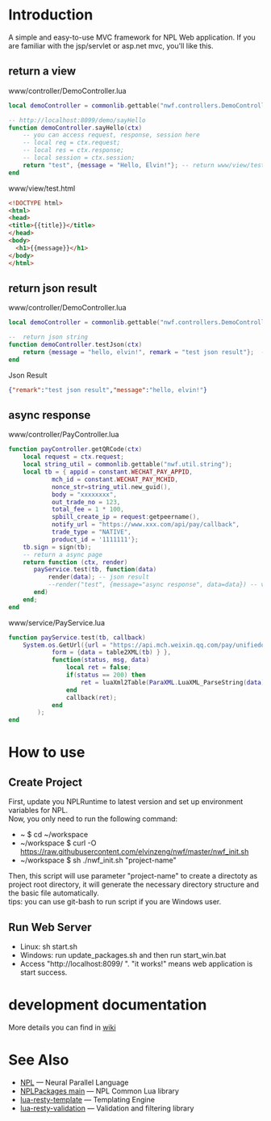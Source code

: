 # Introduction
A simple and easy-to-use MVC framework for NPL Web application. If you are familiar with the jsp/servlet or asp.net mvc, you'll like this.  
## return a view
www/controller/DemoController.lua
```lua
local demoController = commonlib.gettable("nwf.controllers.DemoController");

-- http://localhost:8099/demo/sayHello
function demoController.sayHello(ctx)
	-- you can access request, response, session here
	-- local req = ctx.request;
	-- local res = ctx.response;
	-- local session = ctx.session;
	return "test", {message = "Hello, Elvin!"}; -- return www/view/test.html
end
```
www/view/test.html
```html
<!DOCTYPE html>
<html>
<head>
<title>{{title}}</title>
</head>
<body>
  <h1>{{message}}</h1>
</body>
</html>

```
## return json result
www/controller/DemoController.lua
```lua
local demoController = commonlib.gettable("nwf.controllers.DemoController");

--  return json string
function demoController.testJson(ctx)
	return {message = "hello, elvin!", remark = "test json result"};  -- just need to return a table
end
```
Json Result
```json
{"remark":"test json result","message":"hello, elvin!"}
```
## async response
www/controller/PayController.lua
```lua
function payController.getQRCode(ctx)
	local request = ctx.request;
	local string_util = commonlib.gettable("nwf.util.string");
	local tb = { appid = constant.WECHAT_PAY_APPID,
			mch_id = constant.WECHAT_PAY_MCHID,
			nonce_str=string_util.new_guid(),
			body = "xxxxxxxx",
			out_trade_no = 123,
			total_fee = 1 * 100,
			spbill_create_ip = request:getpeername(),
			notify_url = "https://www.xxx.com/api/pay/callback",
			trade_type = "NATIVE",
			product_id = '1111111'};
	tb.sign = sign(tb);
	-- return a async page
	return function (ctx, render)
	   payService.test(tb, function(data)
		   render(data); -- json result
		   --render("test", {message="async response", data=data}) -- view result
	   end)
	end;
end
```
www/service/PayService.lua
```lua
function payService.test(tb, callback)
	System.os.GetUrl({url = "https://api.mch.weixin.qq.com/pay/unifiedorder", 
			form = {data = table2XML(tb) } }, 
			function(status, msg, data)
				local ret = false;
				if(status == 200) then
					ret = luaXml2Table(ParaXML.LuaXML_ParseString(data));
				end
				callback(ret);
			end
		);
end
```

# How to use
## Create Project
First, update you NPLRuntime to latest version and set up environment variables for NPL.  
Now, you only need to run the following command:  
* ~ $ cd ~/workspace
* ~/workspace $ curl -O https://raw.githubusercontent.com/elvinzeng/nwf/master/nwf_init.sh
* ~/workspace $ sh ./nwf_init.sh "project-name"  

Then, this script will use parameter "project-name" to create a directoty as project root directory, it will generate the necessary directory structure and the basic file automatically.  
tips: you can use git-bash to run script if you are Windows user.  
## Run Web Server
* Linux: sh start.sh
* Windows: run update_packages.sh and then run start_win.bat
* Access "http://localhost:8099/ ". "it works!" means web application is start success.

# development documentation
More details you can find in [wiki](https://github.com/elvinzeng/nwf/wiki)
# See Also
* [NPL](https://github.com/LiXizhi/NPLRuntime) — Neural Parallel Language
* [NPLPackages main](https://github.com/NPLPackages/main) — NPL Common Lua library
* [lua-resty-template](https://github.com/bungle/lua-resty-template) — Templating Engine
* [lua-resty-validation](https://github.com/bungle/lua-resty-validation) — Validation and filtering library
